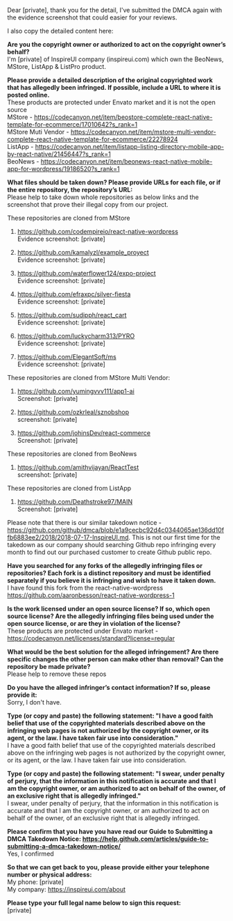 Dear [private], thank you for the detail, I've submitted the DMCA again with the evidence screenshot that could easier for your reviews.

I also copy the detailed content here:  

**Are you the copyright owner or authorized to act on the copyright owner’s behalf?**  
I'm [private] of InspireUI company (inspireui.com) which own the BeoNews, MStore, ListApp & ListPro product.

**Please provide a detailed description of the original copyrighted work that has allegedly been infringed. If possible, include a URL to where it is posted online.**  
These products are protected under Envato market and it is not the open source  
MStore - https://codecanyon.net/item/beostore-complete-react-native-template-for-ecommerce/17010642?s_rank=1  
MStore Muti Vendor - https://codecanyon.net/item/mstore-multi-vendor-complete-react-native-template-for-ecommerce/22278924  
ListApp - https://codecanyon.net/item/listapp-listing-directory-mobile-app-by-react-native/21456447?s_rank=1  
BeoNews - https://codecanyon.net/item/beonews-react-native-mobile-app-for-wordpress/19186520?s_rank=1  

**What files should be taken down? Please provide URLs for each file, or if the entire repository, the repository’s URL:**  
Please help to take down whole repositories as below links and the screenshot that prove their illegal copy from our project.  

These repositories are cloned from MStore  
1. https://github.com/codempireio/react-native-wordpress   
Evidence screenshot: [private]  

2. https://github.com/kamalyzl/example_proyect   
Evidence screenshot: [private]  

3. https://github.com/waterflower124/expo-project   
Evidence screenshot: [private]  

4. https://github.com/efraxpc/silver-fiesta   
Evidence screenshot: [private]  

5. https://github.com/sudipph/react_cart  
Evidence screenshot: [private]  

6. https://github.com/luckycharm313/PYRO   
Evidence screenshot: [private]  

7. https://github.com/ElegantSoft/ms   
Evidence screenshot: [private]  


These repositories are cloned from MStore Multi Vendor:  
1. https://github.com/yumingvvv111/app1-ai  
Screenshot: [private]  

2. https://github.com/ozkrleal/sznobshop  
screenshot: [private]  

3. https://github.com/johinsDev/react-commerce  
Screenshot: [private]  

These repositories are cloned from BeoNews  
1. https://github.com/amithvijayan/ReactTest  
screenshot: [private]  

These repositories are cloned from ListApp  
1. https://github.com/Deathstroke97/MAIN   
Screenshot: [private]  

Please note that there is our similar takedown notice -   https://github.com/github/dmca/blob/e1a9cecbc92d4c0344065ae136dd10ffb6883ee2/2018/2018-07-17-InspireUI.md. This is not our first time for the takedown as our company should searching Github repo infringing every month to find out our purchased customer to create Github public repo.  


**Have you searched for any forks of the allegedly infringing files or repositories? Each fork is a distinct repository and must be identified separately if you believe it is infringing and wish to have it taken down.**  
I have found this fork from the react-native-wordpress  
https://github.com/aaronbesson/react-native-wordpress-1  

**Is the work licensed under an open source license? If so, which open source license? Are the allegedly infringing files being used under the open source license, or are they in violation of the license?**  
These products are protected under Envato market - https://codecanyon.net/licenses/standard?license=regular  

**What would be the best solution for the alleged infringement? Are there specific changes the other person can make other than removal? Can the repository be made private?**  
Please help to remove these repos  

**Do you have the alleged infringer’s contact information? If so, please provide it:**  
Sorry, I don't have.  

**Type (or copy and paste) the following statement: "I have a good faith belief that use of the copyrighted materials described above on the infringing web pages is not authorized by the copyright owner, or its agent, or the law. I have taken fair use into consideration."**  
I have a good faith belief that use of the copyrighted materials described above on the infringing web pages is not authorized by the copyright owner, or its agent, or the law. I have taken fair use into consideration.

**Type (or copy and paste) the following statement: "I swear, under penalty of perjury, that the information in this notification is accurate and that I am the copyright owner, or am authorized to act on behalf of the owner, of an exclusive right that is allegedly infringed."**  
I swear, under penalty of perjury, that the information in this notification is accurate and that I am the copyright owner, or am authorized to act on behalf of the owner, of an exclusive right that is allegedly infringed.

**Please confirm that you have you have read our Guide to Submitting a DMCA Takedown Notice: https://help.github.com/articles/guide-to-submitting-a-dmca-takedown-notice/**  
Yes, I confirmed

**So that we can get back to you, please provide either your telephone number or physical address:**  
My phone: [private]  
My company: https://inspireui.com/about  

**Please type your full legal name below to sign this request:**  
[private]  

